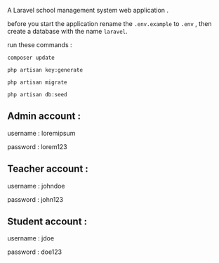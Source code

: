 A Laravel school management system web application .

before you start the application rename the `.env.example` to `.env` , then create a database with the name `laravel`.

run these commands :

`composer update`

`php artisan key:generate`

`php artisan migrate`

`php artisan db:seed`

## Admin account :

username : loremipsum

password : lorem123

## Teacher account :

username : johndoe

password : john123

## Student account :

username : jdoe

password : doe123
